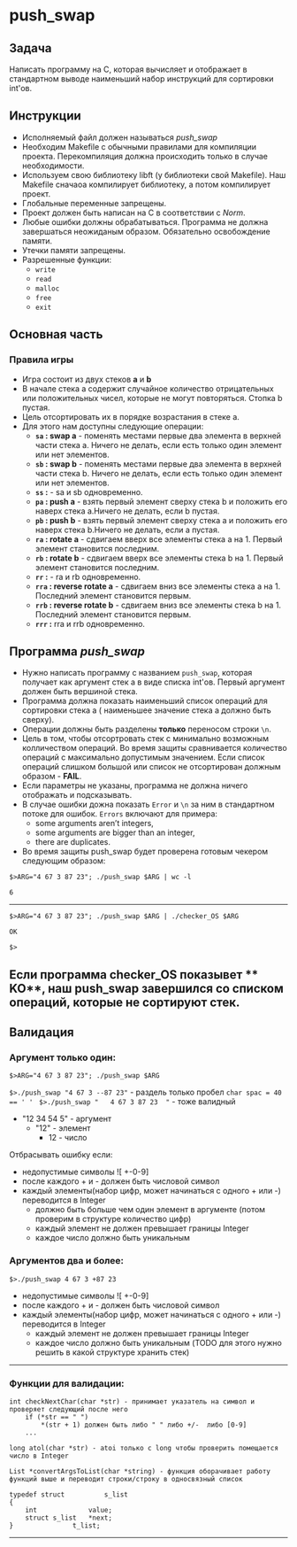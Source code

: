# push_swap

## Задача

Написать программу на C, которая вычисляет и отображает в стандартном выводе
наименьший набор инструкций для сортировки int'ов.

## Инструкции

- Исполняемый файл должен называться *push_swap*
- Необходим Makefile с обычными правилами для компиляции проекта. Перекомпиляция
  должна происходить только в случае необходимости.
- Используем свою библиотеку libft (у библиотеки свой Makefile). Наш Makefile
  сначаоа компилирует библиотеку, а потом компилирует проект.
- Глобальные переменные запрещены.
- Проект должен быть написан на C в соответствии с *Norm*.
- Любые ошибки должны обрабатываться. Программа не должна завершаться неожиданым
  образом. Обязательно освобождение памяти.
- Утечки памяти запрещены.
- Разрешенные функции:
    - `write`
    - `read`
    - `malloc`
    - `free`
    - `exit`

## Основная часть

### Правила игры

- Игра состоит из двух стеков **a** и **b**
- В начале стека a содержит случайное количество отрицательных или положительных
  чисел, которые не могут повторяться. Стопка b пустая.
- Цель отсортировать их в порядке возрастания в стеке a.
- Для этого нам доступны следующие операции:
    - **`sa` : swap a** - поменять местами первые два элемента в верхней части
      стека a. Ничего не делать, если есть только один элемент или нет
      элементов.
    - **`sb` : swap b** - поменять местами первые два элемента в верхней части
      стека b. Ничего не делать, если есть только один элемент или нет
      элементов.
    - **`ss` :** - sa и sb одновременно.
    - **`pa` : push a** - взять первый элемент сверху стека b и положить его
      наверх стека a.Ничего не делать, если b пустая.
    - **`pb` : push b** - взять первый элемент сверху стека a и положить его
      наверх стека b.Ничего не делать, если a пустая.
    - **`ra` : rotate a** - сдвигаем вверх все элементы стека a на 1. Первый
      элемент становится последним.
    - **`rb` : rotate b** - сдвигаем вверх все элементы стека b на 1. Первый
      элемент становится последним.
    - **`rr` :** - ra и rb одновременно.
    - **`rra` : reverse rotate a** - сдвигаем вниз все элементы стека a на 1.
      Последний элемент становится первым.
    - **`rrb` : reverse rotate b** - сдвигаем вниз все элементы стека b на 1.
      Последний элемент становится первым.
    - **`rrr` :** rra и rrb одновременно.

## Программа *push_swap*

- Нужно написать программу с названием `push_swap`, которая получает как
  аргумент стек a в виде списка int'ов. Первый аргумент должен быть вершиной
  стека.
- Программа должна показать наименьший список операций для сортировки стека a (
  наименьшее значение стека a должно быть сверху).
- Операции должны быть разделены **только** переносом строки `\n`.
- Цель в том, чтобы отсортровать стек с минимально возможным колличеством
  операций. Во время защиты сравнивается количество операций с максимально
  допустимым значением. Если список операций слишком большой или список не
  отсортирован должным образом - **FAIL**.
- Если параметры не указаны, программа не должна ничего отображать и
  подсказывать.
- В случае ошибки дожна показать `Error` и `\n` за ним в стандартном потоке для
  ошибок. `Errors` включают для примера:
    - some arguments aren’t integers,
    - some arguments are bigger than an integer,
    - there are duplicates.
- Во время защиты push_swap будет проверена готовым чекером следующим образом:

`$>ARG="4 67 3 87 23"; ./push_swap $ARG | wc -l`

`6`

---

`$>ARG="4 67 3 87 23"; ./push_swap $ARG | ./checker_OS $ARG`

`OK`

`$>`

Если программа **checker_OS** показывет **
KO**, наш push_swap завершился со списком операций, которые не сортируют стек.
---

## Валидация

### Аргумент только один:

`$>ARG="4 67 3 87 23"; ./push_swap $ARG`

`$>./push_swap "4 67 3 --87 23"` - раздель только пробел `char spac = 40 == ' ' `
`$>./push_swap "   4 67 3 87 23  "` - тоже валидный

* "12 34 54 5" - аргумент
    * "12" - элемент
        * 12 - число

Отбрасывать ошибку если:

- недопустимые символы ![ +-0-9]
- после каждого + и - должен быть числовой символ
- каждый элементы(набор цифр, может начинаться с одного + или -) переводится в
  Integer
    - должно быть больше чем один элемент в аргументе (потом проверим в структуре количество цифр)
    - каждый элемент не должен превышает границы Integer
    - каждое число должно быть уникальным

### Аргументов два и более:

`$>./push_swap 4 67 3 +87 23`

- недопустимые символы ![ +-0-9]
- после каждого + и - должен быть числовой символ
- каждый элементы(набор цифр, может начинаться с одного + или -) переводится в
  Integer
    - каждый элемент не должен превышает границы Integer
    - каждое число должно быть уникальным (TODO для этого нужно решить в какой структуре хранить стек)

---

### Функции для валидации:

```
int checkNextChar(char *str) - принимает указатель на символ и проверяет следующий после него
    if (*str == " ")
        *(str + 1) должен быть либо " " либо +/-  либо [0-9]
    ...
```

```
long atol(char *str) - atoi только с long чтобы проверить помещается число в Integer
```

```
List *convertArgsToList(char *string) - функция оборачивает работу функций выше и переводит строки/строку в односвязный список

typedef struct          s_list
{
	int             value;
	struct s_list	*next;
}		        t_list;

```
---